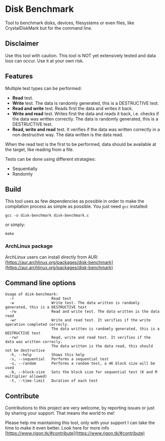 # Disk Benchmark

Tool to benchmark disks, devices, filesystems or even files, like CrystalDiskMark but for the command line.

## Disclaimer

Use this tool with caution. This tool is NOT yet extensively tested and data loss can occur. Use it at your own risk.

## Features

Multiple test types can be performed:
- **Read** test.
- **Write** test. The data is randomly generated, this is a DESTRUCTIVE test.
- **Read and write** test. Reads first the data and writes it back.
- **Write and read** test. Writes first the data and reads it back, i.e. checks if the data was written correctly. The data is randomly generated, this is a DESTRUCTIVE test.
- **Read, write and read** test. It verifies if the data was written correctly in a non destructive way. The data written is the data read.

When the read test is the first to be performed, data should be available at the target, like reading from a file.

Tests can be done using different stratagies:
- Sequentially
- Randomly

## Build

This tool uses as few dependencies as possible in order to make the compilation process as simple as possible. You just need `gcc` installed:

    gcc -o disk-benchmark disk-benchmark.c

or simply:

    make
    
### ArchLinux package

ArchLinux users can install directly from AUR:
[https://aur.archlinux.org/packages/disk-benchmark](https://aur.archlinux.org/packages/disk-benchmark)

## Command line options

    Usage of disk-benchmark:
      -r                 Read test
      -w                 Write test. The data written is randomly generated, this is a DESTRUCTIVE test
      -rw                Read and write test. The data written is the data read
      -wr                Write and read test. It verifies if the write operation completed correcly.
                         The data written is randomly generated, this is a DESTRUCTIVE test
      -rwr               Read, write and read test. It verifies if the data was written correcly.
                         The data written is the data read, this should not be destructive
      -h, --help         Shows this help
      -s, --sequential   Performs a sequential test
      -u, --random       Performs a random test, a 4K block size will be used
      -b, --block-size   Sets the block size for sequential test (K and M multiplier allowed)
      -t, --time-limit   Duration of each test


## Contribute

Contributions to this project are very welcome, by reporting issues or just by sharing your support. That means the world to me!

Please help me maintaining this tool, only with your support I can take the time to make it even better. Look here for more info [https://www.rigon.tk/#contribute](https://www.rigon.tk/#contribute)